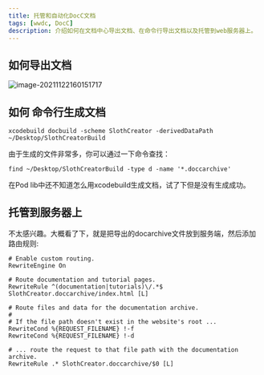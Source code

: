 ```yaml
---
title: 托管和自动化DocC文档
tags: [wwdc, DocC]
description: 介绍如何在文档中心导出文档、在命令行导出文档以及托管到web服务器上。
---
```

## 如何导出文档

![image-20211122160151717](https://tva1.sinaimg.cn/large/008i3skNgy1gwnzkfqo0qj317k0eaabs.jpg)

## 如何 命令行生成文档

```shell
xcodebuild docbuild -scheme SlothCreator -derivedDataPath ~/Desktop/SlothCreatorBuild
```

由于生成的文件非常多，你可以通过一下命令查找：

```shell
find ~/Desktop/SlothCreatorBuild -type d -name '*.doccarchive'
```

在Pod lib中还不知道怎么用xcodebuild生成文档，试了下但是没有生成成功。

## 托管到服务器上

不太感兴趣。大概看了下，就是把导出的docarchive文件放到服务端，然后添加路由规则:

```shell
# Enable custom routing.
RewriteEngine On

# Route documentation and tutorial pages.
RewriteRule ^(documentation|tutorials)\/.*$ SlothCreator.doccarchive/index.html [L]

# Route files and data for the documentation archive.
#
# If the file path doesn't exist in the website's root ...
RewriteCond %{REQUEST_FILENAME} !-f
RewriteCond %{REQUEST_FILENAME} !-d

# ... route the request to that file path with the documentation archive.
RewriteRule .* SlothCreator.doccarchive/$0 [L]
```

